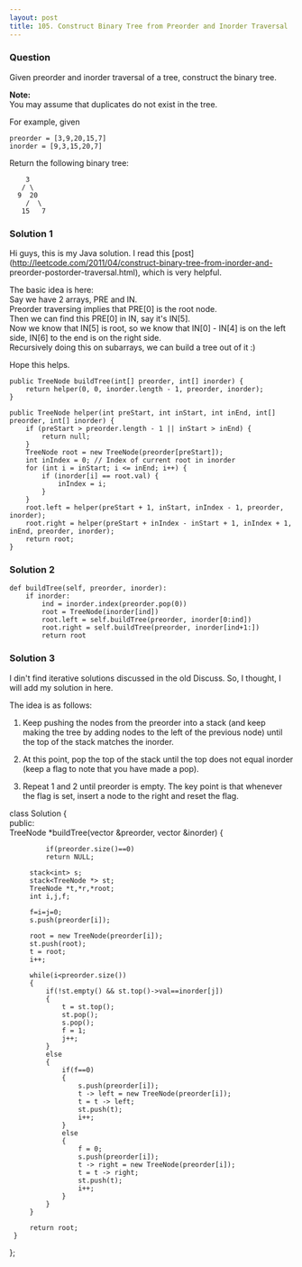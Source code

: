 ```yaml
---
layout: post
title: 105. Construct Binary Tree from Preorder and Inorder Traversal
---
```

### Question
Given preorder and inorder traversal of a tree, construct the binary tree.

 **Note:**  
You may assume that duplicates do not exist in the tree.

For example, given

    
    
    preorder = [3,9,20,15,7]
    inorder = [9,3,15,20,7]

Return the following binary tree:

    
    
        3
       / \
      9  20
        /  \
       15   7

### Solution 1
Hi guys, this is my Java solution. I read this
[post](http://leetcode.com/2011/04/construct-binary-tree-from-inorder-and-
preorder-postorder-traversal.html), which is very helpful.

The basic idea is here:  
Say we have 2 arrays, PRE and IN.  
Preorder traversing implies that PRE[0] is the root node.  
Then we can find this PRE[0] in IN, say it's IN[5].  
Now we know that IN[5] is root, so we know that IN[0] - IN[4] is on the left
side, IN[6] to the end is on the right side.  
Recursively doing this on subarrays, we can build a tree out of it :)

Hope this helps.

    
    
    public TreeNode buildTree(int[] preorder, int[] inorder) {
        return helper(0, 0, inorder.length - 1, preorder, inorder);
    }
    
    public TreeNode helper(int preStart, int inStart, int inEnd, int[] preorder, int[] inorder) {
        if (preStart > preorder.length - 1 || inStart > inEnd) {
            return null;
        }
        TreeNode root = new TreeNode(preorder[preStart]);
        int inIndex = 0; // Index of current root in inorder
        for (int i = inStart; i <= inEnd; i++) {
            if (inorder[i] == root.val) {
                inIndex = i;
            }
        }
        root.left = helper(preStart + 1, inStart, inIndex - 1, preorder, inorder);
        root.right = helper(preStart + inIndex - inStart + 1, inIndex + 1, inEnd, preorder, inorder);
        return root;
    }
    


### Solution 2
    
    
    def buildTree(self, preorder, inorder):
        if inorder:
            ind = inorder.index(preorder.pop(0))
            root = TreeNode(inorder[ind])
            root.left = self.buildTree(preorder, inorder[0:ind])
            root.right = self.buildTree(preorder, inorder[ind+1:])
            return root


### Solution 3
I din't find iterative solutions discussed in the old Discuss. So, I thought,
I will add my solution in here.

The idea is as follows:

  1. Keep pushing the nodes from the preorder into a stack (and keep making the tree by adding nodes to the left of the previous node) until the top of the stack matches the inorder.

  2. At this point, pop the top of the stack until the top does not equal inorder (keep a flag to note that you have made a pop).

  3. Repeat 1 and 2 until preorder is empty. The key point is that whenever the flag is set, insert a node to the right and reset the flag.

class Solution {  
public:  
TreeNode *buildTree(vector &preorder, vector &inorder) {

    
             if(preorder.size()==0)
             return NULL;
         
         stack<int> s;
         stack<TreeNode *> st;
         TreeNode *t,*r,*root;
         int i,j,f;
         
         f=i=j=0;
         s.push(preorder[i]);
         
         root = new TreeNode(preorder[i]);
         st.push(root);
         t = root;
         i++;
         
         while(i<preorder.size())
         {
             if(!st.empty() && st.top()->val==inorder[j])
             {
                 t = st.top();
                 st.pop();
                 s.pop();
                 f = 1;
                 j++;
             }
             else
             {
                 if(f==0)
                 {
                     s.push(preorder[i]);
                     t -> left = new TreeNode(preorder[i]);
                     t = t -> left;
                     st.push(t);
                     i++;
                 }
                 else 
                 {
                     f = 0;
                     s.push(preorder[i]);
                     t -> right = new TreeNode(preorder[i]);
                     t = t -> right;
                     st.push(t);
                     i++;
                 }
             }
         }
         
         return root;
     }
    

};




